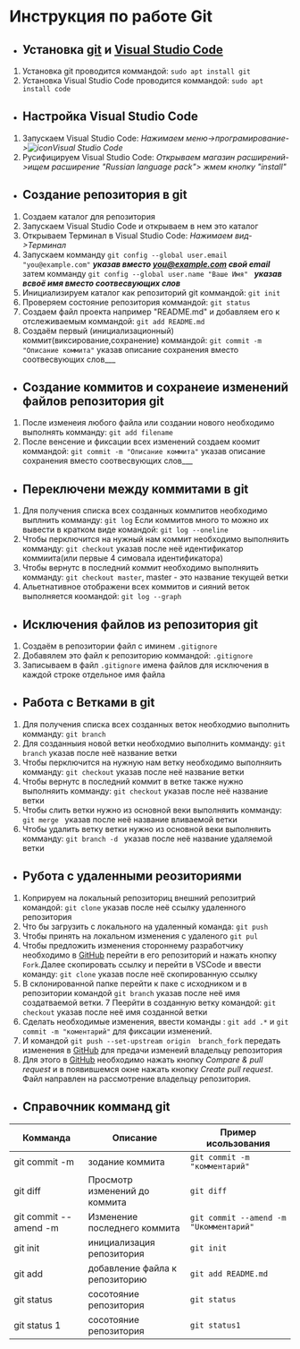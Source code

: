 # Инструкция по работе Git
- ## Установка [git](https://git-scm.com/) и [Visual Studio Code](https://code.visualstudio.com/)
1. Установка git проводится коммандой: `sudo apt install git`
2. Установка Visual Studio Code проводится коммандой: `sudo apt install code`
- ## Настройка Visual Studio Code
1. Запускаем Visual Studio Code: *Нажимаем меню->програмирование->![icon](visual-studio-code.png)Visual Studio Code*
2. Русифицируем Visual Studio Code: *Открываем магазин расширений->ищем расширение "Russian language pack"> жмем кнопку "install"*
- ## Создание репозитория в git
1. Создаем каталог для репозитория
2. Запускаем Visual Studio Code и открываем в нем это каталог
3. Открываем Терминал в Visual Studio Code: *Нажимаем вид->Терминал*
4.  Запускаем комманду `git config --global user.email "you@example.com"` ___указав вместо you@example.com свой email___ затем комманду `git config --global user.name "Ваше Имя" ` ___указав всвоё имя вместо соотвесвующих слов___
5. Инициализируем каталог как репозиторий git коммандой: `git init`
6. Проверяем состояние репозитория коммандой: `git status`
7. Создаем файл проекта например "README.md" и добавляем его к отслеживаемым коммандой: `git add README.md`
8. Создаём первый (инициализационный) коммит(виксирование,сохранение) коммандой: `git commit -m "Описание коммита"` указав описание сохранения вместо соотвесвующих слов___
- ## Создание коммитов и сохранеие изменений файлов репозитория git
1. После изменеия любого файла или создании нового необходимо выполнять комманду: `git add filename`
2. После венсение и фиксации всех изменений создаем коомит коммандой: `git commit -m "Описание коммита"` указав описание сохранения вместо соотвесвующих слов___

- ## Переключени между коммитами в git
1. Для получения списка всех созданных коммпитов необходимо выплнить комманду: `git log` Если коммитов много то можно их вывести в кратком виде командой: `git log --oneline`
2. Чтобы перключится на нужный нам коммит необходимо выполняить комманду: `git checkout` указав после неё идентификатор коммиита(или первые 4 симовала идентификатора)
3. Чтобы вернутс в последний коммит необходимо выполняить комманду: `git checkout master`, master - это название текущей ветки
4. Альетнативное отображени всех коммитов и сияний веток выполняется коомандой: `git log --graph`

- ##  Исключения файлов из репозитория git
1. Создаём в репозитории файл с иминем `.gitignore`
2. Добавялем это файл к репозиторию коммандой: `.gitignore`
3. Записываем в файл `.gitignore` имена файлов для исключения в каждой строке отдельное имя файла


- ## Работа с Ветками в git

1. Для получения списка всех созданных веток необходмио выполнить комманду: `git branch` 
1. Для созданныия новой ветки необходмио выполнить комманду: `git branch` указав после неё название ветки
2. Чтобы перключится на нужную нам ветку необходимо выполняить комманду: `git checkout` указав после неё название ветки
3. Чтобы вернутс в последний коммит в ветке также нужно выполняить комманду: `git checkout` указав после неё название ветки 
4. Чтобы слить ветки нужно из основной веки выполняить комманду: `git merge ` указав после неё название вливаемой ветки
5. Чтобы удалить ветку  ветки нужно из основной веки выполняить комманду: `git branch -d ` указав после неё название удаляемой ветки
- ## Рубота с удаленными реозиториями
1. Коприруем на локальный репозиториц внешний репозитрий командой: `git clone` указав после неё ссылку удаленного репозитория
2. Что бы загрузить с локального на удаленный команда: `git push`
3. Чтобы принять на локальном изменения с удаленого `git pul`
4. Чтобы предложить изменения стороннему разработчику 
необходимо в [GitHub](https://github.com/) перейти в его репозиторий и 
нажать кнопку `Fork`.Далее скопировать ссылку и перейти в 
VSCode и ввести команду: `git clone` указав после неё скопированную ссылку
5. В склонированной папке перейти к паке с исходником 
и в репозитории командой `git branch` указав после неё 
имя создатваемой ветки.
7 Пеерйти в созданную ветку командой: `git checkout` указав после неё имя созданной ветки
8. Сделать необходимые изменения, ввести команды : `git add .*` и `git commit -m "коментарий"` для фиксации изменений.
9. И командой `git push --set-upstream origin 
branch_fork` передать  изменения в [GitHub](https://github.com/)  для 
предачи изменеий владельцу репозитория
10. Для этого в [GitHub](https://github.com/) необходимо нажать
кнопку *Compare & pull request* и в появившемся окне 
нажать кнопку *Create pull request*. Файл направлен на
рассмотрение владельцу репозитория. 


- ## Справочник комманд git

| Комманда | Описание | Пример исользования|
| ----------- | ----------- |----------- |
| git commit -m | зодание коммита |`git commit -m "комментарий"` |
| git diff | Просмотр изменений до коммита|`git diff` |
| git commit --amend -m  | Изменение последнего коммита |`git commit --amend -m "Uкомментарий"` |
| git init   | инициализация репозитория |`git init` |
| git add    | добавление файла к репозиторию  |`git add README.md` |
| git status | сосотояние репозитория |`git status` |
| git status 1| сосотояние репозитория |`git status1` |